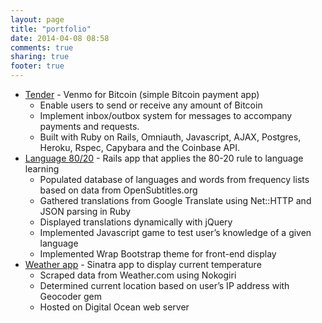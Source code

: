```yaml
---
layout: page
title: "portfolio"
date: 2014-04-08 08:58
comments: true
sharing: true
footer: true
---
```

<ul>
  <li><a href="http://www.tendermessenger.com/">Tender</a> - Venmo for Bitcoin (simple Bitcoin payment app)
    <ul>
      <li>Enable users to send or receive any amount of Bitcoin</li>
      <li>Implement inbox/outbox system for messages to accompany payments and requests.</li>
      <li>Built with Ruby on Rails, Omniauth, Javascript, AJAX, Postgres, Heroku, Rspec, Capybara and the Coinbase API.</li>
    </ul>
  </li>

  <li><a href="http://language-80-20.herokuapp.com">Language 80/20</a> - Rails app that applies the 80-20 rule to language learning
    <ul>
      <li>Populated database of languages and words from frequency lists based on data from OpenSubtitles.org</li>
      <li>Gathered translations from Google Translate using Net::HTTP and JSON parsing in Ruby</li>
      <li>Displayed translations dynamically with jQuery</li>
      <li>Implemented Javascript game to test user’s knowledge of a given language</li>
      <li>Implemented Wrap Bootstrap theme for front-end display</li>
    </ul>
  </li>
  <li><a href="107.170.26.201">Weather app</a> - Sinatra app to display current temperature
    <ul>
      <li>Scraped data from Weather.com using Nokogiri</li>
      <li>Determined current location based on user’s IP address  with Geocoder gem</li>
      <li>Hosted on Digital Ocean web server</li>
    </ul>
  </li>
</ul>